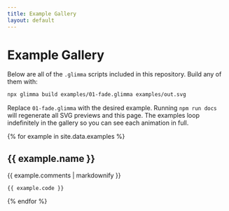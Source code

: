 ```yaml
---
title: Example Gallery
layout: default
---
```


# Example Gallery

Below are all of the `.glimma` scripts included in this repository. Build any of them with:

```bash
npx glimma build examples/01-fade.glimma examples/out.svg
```

Replace `01-fade.glimma` with the desired example.
Running `npm run docs` will regenerate all SVG previews and this page.
The examples loop indefinitely in the gallery so you can see each animation in full.

{% for example in site.data.examples %}
## {{ example.name }}

{{ example.comments | markdownify }}

```glimma
{{ example.code }}
```

<object type="image/svg+xml" data="{{ example.svg_path | relative_url }}" width="100%" aria-label="{{ example.name }}"></object>
{% endfor %}

